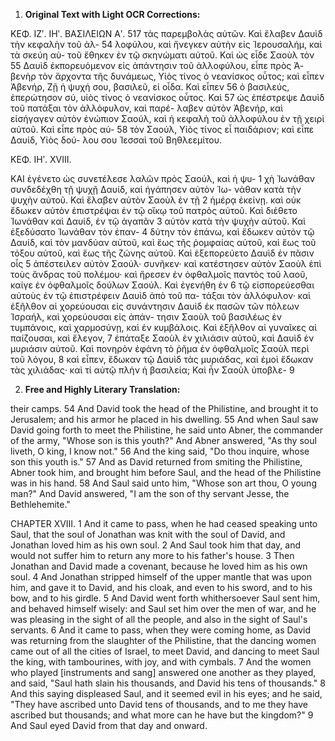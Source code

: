 1. **Original Text with Light OCR Corrections:**

ΚΕΦ. ΙΖʹ. ΙΗʹ. ΒΑΣΙΛΕΙΩΝ Αʹ. 517
τὰς παρεμβολὰς αὐτῶν. Καὶ ἔλαβεν Δαυὶδ τὴν κεφαλὴν τοῦ ἀλ- 54
λοφύλου, καὶ ἤνεγκεν αὐτὴν εἰς Ἱερουσαλήμ, καὶ τὰ σκεύη αὐ-
τοῦ ἔθηκεν ἐν τῷ σκηνώματι αὐτοῦ. Καὶ ὡς εἶδε Σαοὺλ τὸν 55
Δαυὶδ ἐκπορευόμενον εἰς ἀπάντησιν τοῦ ἀλλοφύλου, εἶπε πρὸς Ἀ-
βενὴρ τὸν ἄρχοντα τῆς δυνάμεως, Υἱὸς τίνος ὁ νεανίσκος οὗτος;
καὶ εἶπεν Ἀβενήρ, Ζῇ ἡ ψυχή σου, βασιλεῦ, εἰ οἶδα. Καὶ εἶπεν 56
ὁ βασιλεύς, ἐπερώτησον σύ, υἱὸς τίνος ὁ νεανίσκος οὗτος. Καὶ 57
ὡς ἐπέστρεψε Δαυὶδ τοῦ πατάξαι τὸν ἀλλόφυλον, καὶ παρέ-
λαβεν αὐτὸν Ἀβενήρ, καὶ εἰσήγαγεν αὐτὸν ἐνώπιον Σαούλ, καὶ ἡ
κεφαλὴ τοῦ ἀλλοφύλου ἐν τῇ χειρὶ αὐτοῦ. Καὶ εἶπε πρὸς αὐ- 58
τὸν Σαούλ, Υἱὸς τίνος εἶ παιδάριον; καὶ εἶπε Δαυίδ, Υἱὸς δού-
λου σου Ἰεσσαὶ τοῦ Βηθλεεμίτου.

ΚΕΦ. ΙΗʹ. XVIII.

ΚΑΙ ἐγένετο ὡς συνετέλεσε λαλῶν πρὸς Σαούλ, καὶ ἡ ψυ- 1
χὴ Ἰωνάθαν συνδεδέχθη τῇ ψυχῇ Δαυίδ, καὶ ἠγάπησεν αὐτὸν Ἰω-
νάθαν κατὰ τὴν ψυχὴν αὐτοῦ. Καὶ ἔλαβεν αὐτὸν Σαοὺλ ἐν τῇ 2
ἡμέρᾳ ἐκείνῃ. καὶ οὐκ ἔδωκεν αὐτὸν ἐπιστρέψαι ἐν τῷ οἴκῳ τοῦ
πατρὸς αὐτοῦ. Καὶ διέθετο Ἰωνάθαν καὶ Δαυίδ, ἐν τῷ ἀγαπᾶν 3
αὐτὸν κατὰ τὴν ψυχὴν αὐτοῦ. Καὶ ἐξεδύσατο Ἰωνάθαν τὸν ἐπαν- 4
δύτην τὸν ἐπάνω, καὶ ἔδωκεν αὐτὸν τῷ Δαυίδ, καὶ τὸν μανδύαν
αὐτοῦ, καὶ ἕως τῆς ῥομφαίας αὐτοῦ, καὶ ἕως τοῦ τόξου αὐτοῦ,
καὶ ἕως τῆς ζώνης αὐτοῦ. Καὶ ἐξεπορεύετο Δαυὶδ ἐν πᾶσιν οἷς 5
ἀπέστειλεν αὐτὸν Σαούλ· συνῆκεν· καὶ κατέστησεν αὐτὸν Σαοὺλ
ἐπὶ τοὺς ἄνδρας τοῦ πολέμου· καὶ ἤρεσεν ἐν ὀφθαλμοῖς παντὸς
τοῦ λαοῦ, καίγε ἐν ὀφθαλμοῖς δούλων Σαούλ. Καὶ ἐγενήθη ἐν 6
τῷ εἰσπορεύεσθαι αὐτοὺς ἐν τῷ ἐπιστρέφειν Δαυὶδ ἀπὸ τοῦ πα-
τάξαι τὸν ἀλλόφυλον· καὶ ἐξῆλθον αἱ χορεύουσαι εἰς συνάντησιν
Δαυὶδ ἐκ πασῶν τῶν πόλεων Ἰσραήλ, καὶ χορεύουσαι εἰς ἀπάν-
τησιν Σαοὺλ τοῦ βασιλέως ἐν τυμπάνοις, καὶ χαρμοσύνῃ, καὶ ἐν
κυμβάλοις. Καὶ ἐξῆλθον αἱ γυναῖκες αἱ παίζουσαι, καὶ ἔλεγον, 7
ἐπάταξε Σαοὺλ ἐν χιλιάσιν αὐτοῦ, καὶ Δαυὶδ ἐν μυριάσιν αὐτοῦ.
Καὶ πονηρὸν ἐφάνη τὸ ῥῆμα ἐν ὀφθαλμοῖς Σαοὺλ περὶ τοῦ λόγου, 8
καὶ εἶπεν, ἔδωκαν τῷ Δαυὶδ τὰς μυριάδας, καὶ ἐμοὶ ἔδωκαν τὰς
χιλιάδας· καὶ τί αὐτῷ πλὴν ἡ βασιλεία; Καὶ ἦν Σαοὺλ ὑποβλε- 9

2. **Free and Highly Literary Translation:**

their camps.
54 And David took the head of the Philistine, and brought it to Jerusalem; and his armor he placed in his dwelling.
55 And when Saul saw David going forth to meet the Philistine, he said unto Abner, the commander of the army, "Whose son is this youth?" And Abner answered, "As thy soul liveth, O king, I know not."
56 And the king said, "Do thou inquire, whose son this youth is."
57 And as David returned from smiting the Philistine, Abner took him, and brought him before Saul, and the head of the Philistine was in his hand.
58 And Saul said unto him, "Whose son art thou, O young man?" And David answered, "I am the son of thy servant Jesse, the Bethlehemite."

CHAPTER XVIII.
1 And it came to pass, when he had ceased speaking unto Saul, that the soul of Jonathan was knit with the soul of David, and Jonathan loved him as his own soul.
2 And Saul took him that day, and would not suffer him to return any more to his father's house.
3 Then Jonathan and David made a covenant, because he loved him as his own soul.
4 And Jonathan stripped himself of the upper mantle that was upon him, and gave it to David, and his cloak, and even to his sword, and to his bow, and to his girdle.
5 And David went forth whithersoever Saul sent him, and behaved himself wisely: and Saul set him over the men of war, and he was pleasing in the sight of all the people, and also in the sight of Saul's servants.
6 And it came to pass, when they were coming home, as David was returning from the slaughter of the Philistine, that the dancing women came out of all the cities of Israel, to meet David, and dancing to meet Saul the king, with tambourines, with joy, and with cymbals.
7 And the women who played [instruments and sang] answered one another as they played, and said, "Saul hath slain his thousands, and David his tens of thousands."
8 And this saying displeased Saul, and it seemed evil in his eyes; and he said, "They have ascribed unto David tens of thousands, and to me they have ascribed but thousands; and what more can he have but the kingdom?"
9 And Saul eyed David from that day and onward.